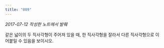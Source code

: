 ```yaml
---
title: "009"
---
```


*2017-07-12 작성한 노트에서 발췌*

같은 넓이의 두 직사각형이 주어져 있을 때, 한 직사각형을 잘라서 다른 직사각형으로 이어붙일 수 있음을 보이시오.